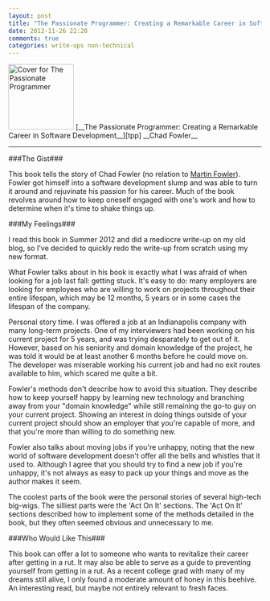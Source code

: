 ```yaml
---
layout: post
title: "The Passionate Programmer: Creating a Remarkable Career in Software Development"
date: 2012-11-26 22:20
comments: true
categories: write-ups non-technical
---
```


<img src="http://www.inquisitivechap.com/wp-content/uploads/2010/11/ThePassionateProgrammerCover.png" style="border: 0" width="130px" title="The Passionate Programmer: Creating a Remarkable Career in Software Development" alt="Cover for The Passionate Programmer" />  
[__The Passionate Programmer: Creating a Remarkable Career in Software Development__][tpp]  
__Chad Fowler__

[tpp]: http://www.amazon.com/Passionate-Programmer-Remarkable-Development-Pragmatic/dp/1934356344/

------

###The Gist###

This book tells the story of Chad Fowler (no relation to [Martin Fowler][mf]). Fowler got himself into a software development slump and was able to turn it around and rejuvinate his passion for his career. Much of the book revolves around how to keep oneself engaged with one's work and how to determine when it's time to shake things up.

[mf]: http://martinfowler.com/

###My Feelings###

I read this book in Summer 2012 and did a mediocre write-up on my old blog, so I've decided to quickly redo the write-up from scratch using my new format.

What Fowler talks about in his book is exactly what I was afraid of when looking for a job last fall: getting stuck. It's easy to do: many employers are looking for employees who are willing to work on projects throughout their entire lifespan, which may be 12 months, 5 years or in some cases the lifespan of the company.

Personal story time. I was offered a job at an Indianapolis company with many long-term projects. One of my interviewers had been working on his current project for 5 years, and was trying desparately to get out of it. However, based on his seniority and domain knowledge of the project, he was told it would be at least another 6 months before he could move on. The developer was miserable working his current job and had no exit routes available to him, which scared me quite a bit.

Fowler's methods don't describe how to avoid this situation. They describe how to keep yourself happy by learning new technology and branching away from your "domain knowledge" while still remaining the go-to guy on your current project. Showing an interest in doing things outside of your current project should show an employer that you're capable of more, and that you're more than willing to do something new.

Fowler also talks about moving jobs if you're unhappy, noting that the new world of software development doesn't offer all the bells and whistles that it used to. Although I agree that you should try to find a new job if you're unhappy, it's not always as easy to pack up your things and move as the author makes it seem.

The coolest parts of the book were the personal stories of several high-tech big-wigs. The silliest parts were the 'Act On It' sections. The 'Act On It' sections described how to implement some of the methods detailed in the book, but they often seemed obvious and unnecessary to me.

###Who Would Like This###

This book can offer a lot to someone who wants to revitalize their career after getting in a rut. It may also be able to serve as a guide to preventing yourself from getting in a rut. As a recent college grad with many of my dreams still alive, I only found a moderate amount of honey in this beehive. An interesting read, but maybe not entirely relevant to fresh faces.
